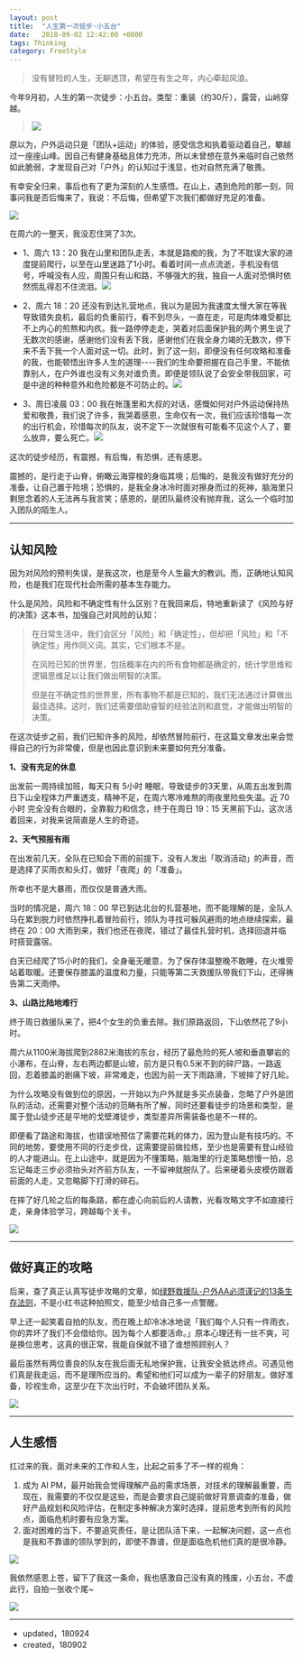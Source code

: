 ```yaml
---
layout: post
title:  "人生第一次徒步·小五台"
date:   2018-09-02 12:42:00 +0800
tags: Thinking
category: FreeStyle
---
```


> 没有冒险的人生，无聊透顶，希望在有生之年，内心牵起风浪。

今年9月初，人生的第一次徒步：小五台。类型：重装（约30斤），露营，山岭穿越。

> ![](http://ojcp18ifz.bkt.clouddn.com/2018-09-12-053005.png)


原以为，户外运动只是「团队+运动」的体验，感受信念和执着驱动着自己，攀越过一座座山峰。因自己有健身基础且体力充沛，所以未曾想在意外来临时自己依然如此脆弱，才发现自己对「户外」的认知过于浅显，也对自然充满了敬畏。

有幸安全归来，事后也有了更为深刻的人生感悟。在山上，遇到危险的那一刻，同事问我是否后悔来了，我说：不后悔，但希望下次我们都做好充足的准备。

![](http://ojcp18ifz.bkt.clouddn.com/2018-09-24-IMG_2165.JPG)



在周六的一整天，我没忍住哭了3次。


- 1、周六 13：20 我在山里和团队走丢，本就是路痴的我，为了不耽误大家的进度提前爬行，以至在山里迷路了1小时。看着时间一点点流逝，手机没有信号，呼喊没有人应，周围只有山和路，不够强大的我，独自一人面对恐惧时依然慌乱得忍不住流泪。![](http://ojcp18ifz.bkt.clouddn.com/2018-09-24-IMG_2164.JPG)

- 2、周六 18：20 还没有到达扎营地点，我以为是因为我速度太慢大家在等我导致错失良机，最后的负重前行，看不到尽头，一直在走，可是肉体难受都比不上内心的煎熬和内疚。我一路停停走走，哭着对后面保护我的两个男生说了无数次的感谢，感谢他们没有丢下我，感谢他们在我全身力竭的无数次，停下来不丢下我一个人面对这一切。此时，到了这一刻，即便没有任何攻略和准备的我，也能顿悟出许多人生的道理----我们的生命要把握在自己手里，不能依靠别人，在户外谁也没有义务对谁负责。即便是领队说了会安全带我回家，可是中途的种种意外和危险都是不可防止的。![](http://ojcp18ifz.bkt.clouddn.com/2018-09-24-IMG_2168.JPG)

- 3、周日凌晨 03：00 我在帐篷里和大叔的对话，感慨如何对户外运动保持热爱和敬畏，我们说了许多，我哭着感恩，生命仅有一次，我们应该珍惜每一次的出行机会，珍惜每次的队友，说不定下一次就很有可能看不见这个人了，要么放弃，要么死亡。![](http://ojcp18ifz.bkt.clouddn.com/2018-09-24-IMG_3804.JPG)

这次的徒步经历，有震撼，有后悔，有恐惧，还有感恩。

震撼的，是行走于山脊，俯瞰云海穿梭的身临其境；后悔的，是我没有做好充分的准备，让自己置于险境；恐惧的，是我全身冰冷时面对擦身而过的死神，脑海里只剩思念着的人无法再与我言笑；感恩的，是团队最终没有抛弃我，这么一个临时加入团队的陌生人。

---

## 认知风险

因为对风险的预判失误，是我这次，也是至今人生最大的教训。而，正确地认知风险，也是我们在现代社会所需的基本生存能力。

什么是风险，风险和不确定性有什么区别？在我回来后，特地重新读了《风险与好的决策》这本书，加强自己对风险的认知：

> 在日常生活中，我们会区分「风险」和「确定性」，但却把「风险」和「不确定性」用作同义词。其实，它们根本不是。
> 
> 在风险已知的世界里，包括概率在内的所有食物都是确定的，统计学思维和逻辑思维足以让我们做出明智的决策。
> 
> 但是在不确定性的世界里，所有事物不都是已知的，我们无法通过计算做出最佳选择。这时，我们还需要借助睿智的经验法则和直觉，才能做出明智的决策。


在这次徒步之前，我们已知许多的风险，却依然冒险前行，在这篇文章发出来会觉得自己的行为非常傻，但是也因此意识到未来要如何充分准备。


**1、没有充足的休息**

出发前一周持续加班，每天只有 5小时 睡眠，导致徒步的3天里，从周五出发到周日下山全程体力严重透支，精神不足，在周六寒冷难熬的雨夜里险些失温。近 70小时 完全没有合眼的，全靠毅力和信念，终于在周日 19：15 天黑前下山，这次活着回来，对我来说简直是人生的奇迹。



**2、天气预报有雨**

在出发前几天，全队在已知会下雨的前提下，没有人发出「取消活动」的声音，而是选择了买雨衣和头灯，做好「夜爬」的「准备」。

所幸也不是大暴雨，而仅仅是普通大雨。

当时的情况是，周六 18：00 早已到达北台的扎营基地，而不能理解的是，全队人马在累到脱力时依然挣扎着冒险前行，领队为寻找可躲风避雨的地点继续探索，最终在 20：00 大雨到来，我们也还在夜爬，错过了最佳扎营时机，选择回退并临时搭营露宿。

白天已经爬了15小时的我们，全身毫无暖意，为了保存体温整晚不敢睡，在火堆旁站着取暖。还要保存膝盖的温度和力量，只能等第二天救援队带我们下山，还得祷告第二天雨停。


**3、山路比陆地难行**

终于周日救援队来了，把4个女生的负重去除。我们原路返回，下山依然花了9小时。

周六从1100米海拔爬到2882米海拔的东台，经历了最危险的死人坡和垂直攀岩的小瀑布，在山脊，左右两边都是山坡，前方是只有0.5米不到的碎尸路，一路返回，忍着膝盖的剧痛下坡，非常难走，也因为前一天下雨路滑，下坡摔了好几轮。

为什么攻略没有做到位的原因，一开始以为户外就是多买点装备，忽略了户外是团队的活动，还需要对整个活动的范畴有所了解，同时还要看徒步的场景和类型，是属于登山徒步还是平地的戈壁滩徒步，类型差异所需装备也是不一样的。

即便看了路途和海拔，也错误地预估了需要花耗的体力，因为登山是有技巧的。不同的地势，要使用不同的行走步伐，这需要提前做拉练，至少也是需要有登山经验的人才能进山。在上山途中，就是因为不懂策略，脑海里的行走策略想慢一拍，总忘记每走三步必须抬头对齐前方队友，一不留神就脱队了。后来硬着头皮模仿跟着前面的人走，又忽略脚下打滑的碎石。

在摔了好几轮之后的每条路，都在虚心向前后的人请教，光看攻略文字不如直接行走，亲身体验学习，跨越每个关卡。

![](http://ojcp18ifz.bkt.clouddn.com/2018-09-24-IMG_2176.JPG)

---

## 做好真正的攻略


后来，查了真正认真写徒步攻略的文章，如[绿野救援队-户外AA必须谨记的13条生存法则](https://mp.weixin.qq.com/s?__biz=MzA4NzAxMTUxMQ==&mid=2652701385&idx=1&sn=8e920397d10b5c7950313a82a6457d4e&chksm=8bd65b11bca1d2071165927b7668d02d010c6d1254e98e61fbe1c2d1c59c3902178c177a40fd&mpshare=1&scene=1&srcid=0827tJCm5lPnd4jNRtmgBCDh&key=1a64fe9f61cd785c1c87236204f1d9c35fcd727161156f900b6a9970f0ed58398465bc904f6bcfe606e0994aca664c2255e7fb4b7b7a23cef9aa3ea980a4a64d5d2843d7e544955f0475cb1404f9f261&ascene=0&uin=OTYyNDg4NjIx&devicetype=iMac+MacBookPro14%2C1+OSX+OSX+10.12.5+build(16F2073)&version=12020810&nettype=WIFI&lang=zh_CN&fontScale=100&pass_ticket=W0dCSyFLeShJsSJlGxDEh%2FjNvEyAh57eKvPFFDhT4WCs5BIGu5hoW4iwOyv59ti2)，不是小红书这种拍照文，能至少给自己多一点警醒。

早上还一起笑着自拍的队友，而在晚上却冷冰冰地说「我们每个人只有一件雨衣，你的弄坏了我们不会借给你。因为每个人都要活命。」原本心理还有一丝不爽，可是换位思考，这真的很正常，我能自保就不错了谁想照顾别人？

最后虽然有两位善良的队友在我后面无私地保护我，让我安全抵达终点。可遇见他们真是我走运，而不是理所应当的。希望和他们可以成为一辈子的好朋友。做好准备，珍视生命，这至少在下次出行时，不会破坏团队关系。



![](http://ojcp18ifz.bkt.clouddn.com/2018-09-24-IMG_2166.JPG)

---

## 人生感悟

扛过来的我，面对未来的工作和人生，比起之前多了不一样的视角：

1. 成为 AI PM，最开始我会觉得理解产品的需求场景，对技术的理解最重要，而现在，我需要的不仅仅是这些，而是会要求自己提前做好背景调查的准备，做好产品规划和风险评估，在制定多种解决方案时选择，提前思考到所有的风险点，面临危机时要有应急方案。
2. 面对困难的当下，不要追究责任，是让团队活下来，一起解决问题，这一点也是我和不靠谱的领队学到的，即使不靠谱，但是面临危机他们真的是很冷静。

![](http://ojcp18ifz.bkt.clouddn.com/2018-09-24-IMG_8796.JPG)


我依然感恩上苍，留下了我这一条命，我也感激自己没有真的残废，小五台，不虚此行，自拍一张收个尾~


![](http://ojcp18ifz.bkt.clouddn.com/2018-09-24-IMG_0997.JPG)


---

- updated，180924
- created，180902









